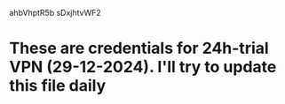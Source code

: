 ahbVhptR5b
sDxjhtvWF2
# These are credentials for 24h-trial VPN (29-12-2024). I'll try to update this file daily
